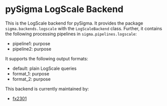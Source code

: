 



# pySigma LogScale Backend

This is the LogScale backend for pySigma. It provides the package `sigma.backends.logscale` with the `LogScaleBackend` class.
Further, it contains the following processing pipelines in `sigma.pipelines.logscale`:

* pipeline1: purpose
* pipeline2: purpose

It supports the following output formats:

* default: plain LogScale queries
* format_1: purpose
* format_2: purpose

This backend is currently maintained by:

* [fx2301](https://github.com/fx2301/)
